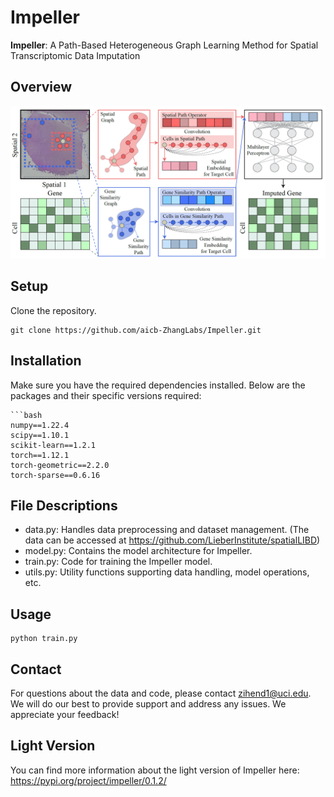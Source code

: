 # Impeller
**Impeller**: A Path-Based Heterogeneous Graph Learning Method for Spatial Transcriptomic Data Imputation

## Overview
![alt text](./Figure/Figure1_Flowchart.png)

## Setup
Clone the repository. 
```
git clone https://github.com/aicb-ZhangLabs/Impeller.git
```

## Installation
Make sure you have the required dependencies installed.
Below are the packages and their specific versions required:

```
```bash
numpy==1.22.4
scipy==1.10.1
scikit-learn==1.2.1
torch==1.12.1
torch-geometric==2.2.0
torch-sparse==0.6.16
```

## File Descriptions

* data.py: Handles data preprocessing and dataset management. (The data can be accessed at https://github.com/LieberInstitute/spatialLIBD)
* model.py: Contains the model architecture for Impeller.
* train.py: Code for training the Impeller model.
* utils.py: Utility functions supporting data handling, model operations, etc.

## Usage

```
python train.py
```

## Contact
For questions about the data and code, please contact zihend1@uci.edu. We will do our best to provide support and address any issues. We appreciate your feedback!

## Light Version
You can find more information about the light version of Impeller here: https://pypi.org/project/impeller/0.1.2/
